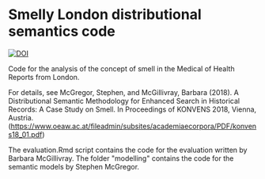# Smelly London distributional semantics code

[![DOI](https://zenodo.org/badge/77450714.svg)](https://zenodo.org/badge/latestdoi/77450714)

Code for the analysis of the concept of smell in the Medical of Health Reports from London. 

For details, see McGregor, Stephen, and McGillivray, Barbara (2018). A Distributional Semantic Methodology for Enhanced Search in Historical Records: A Case Study on Smell. In Proceedings of KONVENS 2018, Vienna, Austria. (https://www.oeaw.ac.at/fileadmin/subsites/academiaecorpora/PDF/konvens18_01.pdf)

The evaluation.Rmd script contains the code for the evaluation written by Barbara McGillivray. The folder "modelling" contains the code for the semantic models by Stephen McGregor.
